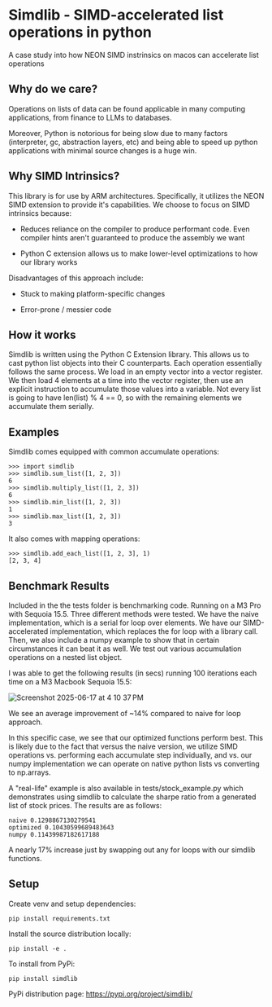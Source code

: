 # Simdlib - SIMD-accelerated list operations in python

A case study into how NEON SIMD instrinsics on macos can accelerate list operations

## Why do we care?

Operations on lists of data can be found applicable in many computing applications, from finance
to LLMs to databases.

Moreover, Python is notorious for being slow due to many factors (interpreter, gc, abstraction
layers, etc) and being able to speed up python applications with minimal source changes
is a huge win.

## Why SIMD Intrinsics?

This library is for use by ARM architectures. Specifically, it utilizes the NEON SIMD extension
to provide it's capabilities. We choose to focus on SIMD intrinsics because:

- Reduces reliance on the compiler to produce performant code. Even compiler hints aren't
  guaranteed to produce the assembly we want

- Python C extension allows us to make lower-level optimizations to how our library works

Disadvantages of this approach include:

- Stuck to making platform-specific changes

- Error-prone / messier code

## How it works

Simdlib is written using the Python C Extension library. This allows us to cast python list objects
into their C counterparts. Each operation essentially follows the same process. We load in an
empty vector into a vector register. We then load 4 elements at a time into the vector register,
then use an explicit instruction to accumulate those values into a variable. Not every list is
going to have len(list) % 4 == 0, so with the remaining elements we accumulate them serially.

## Examples

Simdlib comes equipped with common accumulate operations:

```
>>> import simdlib
>>> simdlib.sum_list([1, 2, 3])
6
>>> simdlib.multiply_list([1, 2, 3])
6
>>> simdlib.min_list([1, 2, 3])
1
>>> simdlib.max_list([1, 2, 3])
3
```

It also comes with mapping operations:

```
>>> simdlib.add_each_list([1, 2, 3], 1)
[2, 3, 4]
```

## Benchmark Results

Included in the the tests folder is benchmarking code. Running on a M3 Pro with Sequoia 15.5. Three
different methods were tested. We have the naive implementation, which is a serial for loop over
elements. We have our SIMD-accelerated implementation, which replaces the for loop with a library
call. Then, we also include a numpy example to show that in certain circumstances it can beat it
as well. We test out various accumulation operations on a nested list object.

I was able to get the following results (in secs) running 100 iterations each time on a M3 Macbook
Sequoia 15.5:

![Screenshot 2025-06-17 at 4 10 37 PM](https://github.com/user-attachments/assets/4b8a9048-9c1f-4873-970a-43a2b640fb57)

We see an average improvement of ~14% compared to naive for loop approach.

In this specific case, we see that our optimized functions perform best. This is likely due to the
fact that versus the naive version, we utilize SIMD operations vs. performing each accumulate
step individually, and vs. our numpy implementation we can operate on native python lists vs
converting to np.arrays.

A "real-life" example is also available in tests/stock_example.py which demonstrates using simdlib
to calculate the sharpe ratio from a generated list of stock prices. The results are as follows:

```
naive 0.1298867130279541
optimized 0.10430599689483643
numpy 0.11439987182617188
```

A nearly 17% increase just by swapping out any for loops with our simdlib functions.

## Setup

Create venv and setup dependencies:

```
pip install requirements.txt
```

Install the source distribution locally:

```
pip install -e .
```

To install from PyPi:

```
pip install simdlib
```

PyPi distribution page: https://pypi.org/project/simdlib/
